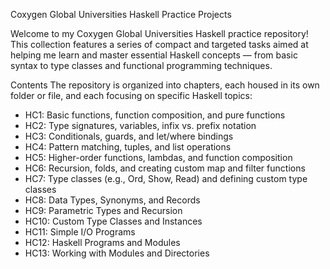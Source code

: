 Coxygen Global Universities Haskell Practice Projects

Welcome to my Coxygen Global Universities Haskell practice repository! This collection features a series of compact and targeted tasks aimed at helping me learn and master essential Haskell concepts — from basic syntax to type classes and functional programming techniques.

Contents
The repository is organized into chapters, each housed in its own folder or file, and each focusing on specific Haskell topics:

- HC1: Basic functions, function composition, and pure functions
- HC2: Type signatures, variables, infix vs. prefix notation
- HC3: Conditionals, guards, and let/where bindings
- HC4: Pattern matching, tuples, and list operations
- HC5: Higher-order functions, lambdas, and function composition
- HC6: Recursion, folds, and creating custom map and filter functions
- HC7: Type classes (e.g., Ord, Show, Read) and defining custom type classes
- HC8: Data Types, Synonyms, and Records
- HC9: Parametric Types and Recursion
- HC10: Custom Type Classes and Instances
- HC11: Simple I/O Programs
- HC12: Haskell Programs and Modules
- HC13: Working with Modules and Directories
